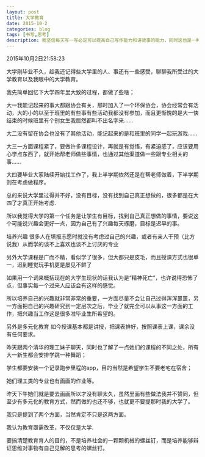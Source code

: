 ```yaml
---
layout: post
title: 大学教育
date: 2015-10-2
categories: blog
tags: [书写,思考]
description: 我坚信每天写一写必定可以提高自己写作能力和讲故事的能力，同时这也是一种个人的商业模式，虽然目前必定不能带来受益，但是我相信未来必定会带来好处。
---
```


2015年10月2日21:58:23

大学刚毕业不久，趁我还记得些大学里的人、事还有一些感受，聊聊我所受过的大学教育以及我眼中的大学教育。

我先简单回忆下大学四年里大致的过程，都做了些啥；

大一我能记起来的事大都跟协会有关，那时加入了一个环保协会，协会经常会有活动，大的小的以至于班里的有些事有些活动我都没有参加，而且更惭愧的是大一快结束的时候班里有个别女生我居然都叫不出名字来......

大二没有留在协会也没有了其他活动，能记起来的是和班里的同学一起玩游戏......

大三一方面课程紧了，要做许多课程设计，再就是有觉悟，有紧迫感了，应该要用心学点东西了，就开始帮老师做些事情，也通过其他渠道做一些跟专业相关的事......

大四要毕业大家陆续开始找工作了，我上半学期依然还是在帮老师做着，下半学期则在考虑做程序。

总的来说大学里过得并不好，没有目标，没有找到自己真正想做的，很多都是在大四了才真正开始考虑.

所以我觉得大学的第一个任务是让学生有目标，找到自己真正想做的事情，要说这个可能说兴趣会更好一点，因为自己有了兴趣每天琢磨，目标是迟早的事。

培养兴趣
很多人在填报志愿时就没有考虑过自己的兴趣，或者有亲人干预（比方说我）从而学的谈不上喜欢也谈不上讨厌的专业

另外大学课程是广而不精，看似学了很多，但大都只是皮毛，而且授课方式也很单一，迟到睡觉玩手机更是屡见不鲜了

如果用一个词来概括现在的大学生现状的话我认为是“精神死亡”，也许说得恐怖了点，但事实每一个过来人应该会有这样的感觉。

所以培养自己的兴趣就非常非常的重要，一方面尽量不会让自己过得浑浑噩噩，另一方面把自己的兴趣研究到一定层次之后，毕业了就完全可以从事这一方面的工作，把兴趣当工作这是很多准毕业生所希望的。

另外是多元化教育
如今授课基本都是讲授，把课表排好，按照课表上课，课余没有任何要求。

昨天跟两个清华的理工妹子聊天，同时也了解了一点她们的课程的不同之处，所有大一新生都会安排学跳一种舞蹈；

学生都要安装一个记录跑步里程的app，目的当然是希望学生不要老宅在宿舍；

她们理工类的专业也有画画的作业等。

昨天下午她们就是要去画画所以才没有聊太久，虽然里面有些做法我并不赞同，但至少有多元化的教育方式，然而做的也还不够，也就更不要提那时我的大学了。

我只是提到了两个方面，当然肯定不只是这两方面。

我认为教育亟需改革，不仅仅是大学.

要搞清楚教育育人的目的，不是培养社会的一颗颗机械的螺丝钉，而是培养能够辩证思维对事物有自己见解的思考的螺丝钉。
